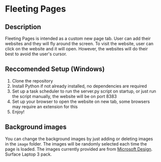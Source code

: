 <!-- Make Readme -->

# Fleeting Pages

## Description

Fleeting Pages is intended as a custom new page tab. User can add their websites and they will fly around the screen. To visit the website, user can click on the website and it will open. However, the websites will do their best to avoid the user's cursor.

## Reccomended Setup (Windows)

1. Clone the repository
2. Install Python if not already installed, no dependencies are required
3. Set up a task scheduler to run the server.py script on startup, or just run the script manually, the website will be on port 8383
4. Set up your browser to open the website on new tab, some browsers may require an extension for this
5. Enjoy!

## Background images

You can change the background images by just adding or deleting images in the `image` folder. The images will be randomly selected each time the page is loaded.
The images currently provided are from [Microsoft Design](https://microsoft.design/wallpapers/). Surface Laptop 3 pack.